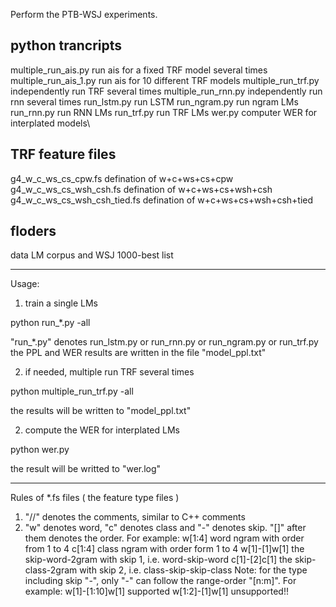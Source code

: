  
Perform the PTB-WSJ experiments.

## python trancripts 
multiple_run_ais.py      run ais for a fixed TRF model several times
multiple_run_ais_1.py    run ais for 10 different TRF models
multiple_run_trf.py      independently run TRF several times
multiple_run_rnn.py      independently run rnn several times
run_lstm.py              run LSTM
run_ngram.py             run ngram LMs
run_rnn.py               run RNN LMs
run_trf.py               run TRF LMs
wer.py                   computer WER for interplated models\
## TRF feature files
g4_w_c_ws_cs_cpw.fs             defination of w+c+ws+cs+cpw
g4_w_c_ws_cs_wsh_csh.fs         defination of w+c+ws+cs+wsh+csh
g4_w_c_ws_cs_wsh_csh_tied.fs    defination of w+c+ws+cs+wsh+csh+tied
## floders
data                    LM corpus and WSJ 1000-best list


---------------------------------------------
Usage:
1. train a single LMs

python run_*.py -all

"run_*.py" denotes run_lstm.py or run_rnn.py or run_ngram.py or run_trf.py
the PPL and WER results are written in the file "model_ppl.txt"

2. if needed, multiple run TRF several times

python multiple_run_trf.py -all

the results will be written to "model_ppl.txt"

2. compute the WER for interplated LMs

python wer.py

the result will be writted to "wer.log"


----------------------------------------------
Rules of *.fs files ( the feature type files )
1. "//" denotes the comments, similar to C++ comments
2. "w" denotes word, "c" denotes class and "-" denotes skip. "[]" after them denotes the order. For example:
    w[1:4]              word ngram with order from 1 to 4
    c[1:4]              class ngram with order form 1 to 4
    w[1]-[1]w[1]        the skip-word-2gram with skip 1, i.e. word-skip-word
    c[1]-[2]c[1]        the skip-class-2gram with skip 2, i.e. class-skip-skip-class
Note: for the type including skip "-", only "-" can follow the range-order "[n:m]". For example:
    w[1]-[1:10]w[1]     supported
    w[1:2]-[1]w[1]      unsupported!!
    





